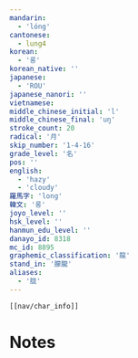 ```yaml
---
mandarin:
  - 'lóng'
cantonese:
  - lung4
korean:
  - '롱'
korean_native: ''
japanese:
  - 'ROU'
japanese_nanori: ''
vietnamese:
middle_chinese_initial: 'l'
middle_chinese_final: 'uŋ'
stroke_count: 20
radical: '月'
skip_number: '1-4-16'
grade_level: '名'
pos: ''
english:
  - 'hazy'
  - 'cloudy'
羅馬字: 'long'
韓文: '롱'
joyo_level: ''
hsk_level: ''
hanmun_edu_level: ''
danayo_id: 8318
mc_id: 8895
graphemic_classification: '龍'
stand_in: '朦朧'
aliases:
  - '胧'
---
```

```meta-bind-embed
[[nav/char_info]]
```

# Notes
